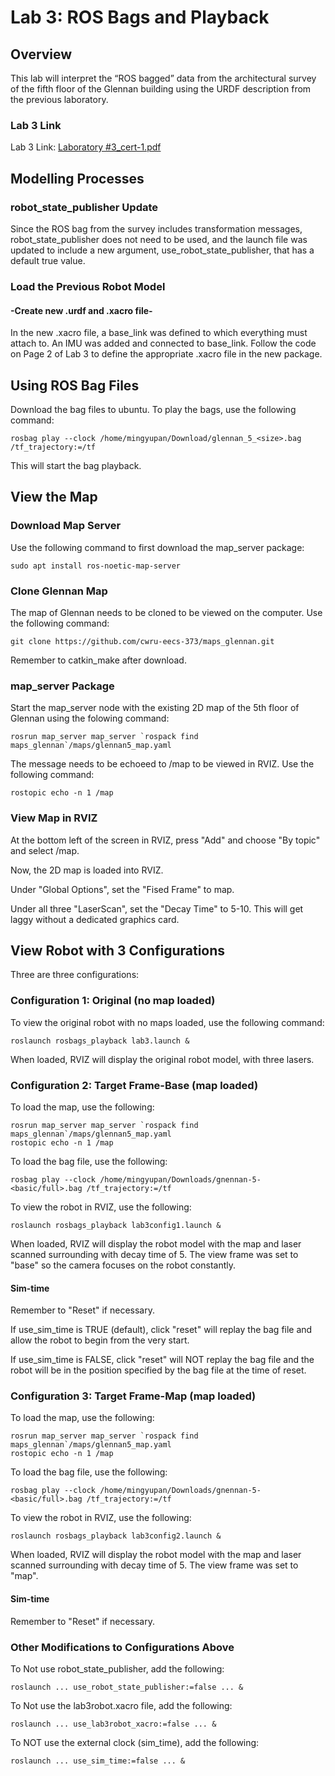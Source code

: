 # Lab 3: ROS Bags and Playback

## Overview

This lab will interpret the “ROS bagged” data from the architectural survey of the fifth floor of the Glennan building using the URDF description from the previous laboratory.

### Lab 3 Link

Lab 3 Link: [Laboratory #3_cert-1.pdf](https://canvas.case.edu/courses/38747/assignments/509272)

## Modelling Processes

### robot_state_publisher Update

Since the ROS bag from the survey includes transformation messages, robot_state_publisher does not need to be used, and the launch file was updated to include a new argument, use_robot_state_publisher, that has a default true value.

### Load the Previous Robot Model

#### -Create new .urdf and .xacro file-

In the new .xacro file, a base_link was defined to which everything must attach to. An IMU was added and connected to base_link. Follow the code on Page 2 of Lab 3 to define the appropriate .xacro file in the new package.

## Using ROS Bag Files

Download the bag files to ubuntu. To play the bags, use the following command:

	rosbag play --clock /home/mingyupan/Download/glennan_5_<size>.bag /tf_trajectory:=/tf

This will start the bag playback.

## View the Map

### Download Map Server

Use the following command to first download the map_server package:

	sudo apt install ros-noetic-map-server

### Clone Glennan Map

The map of Glennan needs to be cloned to be viewed on the computer. Use the following command:

	git clone https://github.com/cwru-eecs-373/maps_glennan.git

Remember to catkin_make after download.

### map_server Package

Start the map_server node with the existing 2D map of the 5th floor of Glennan using the folowing command:

	rosrun map_server map_server `rospack find maps_glennan`/maps/glennan5_map.yaml

The message needs to be echoeed to /map to be viewed in RVIZ. Use the following command:

	rostopic echo -n 1 /map

### View Map in RVIZ

At the bottom left of the screen in RVIZ, press "Add" and choose "By topic" and select /map.

Now, the 2D map is loaded into  RVIZ. 

Under "Global Options", set the "Fised Frame" to map.

Under all three "LaserScan", set the "Decay Time" to 5-10. This will get laggy without a dedicated graphics card.

## View Robot with 3 Configurations

Three are three configurations:

### Configuration 1: Original (no map loaded)

To view the original robot with no maps loaded, use the following command:

	roslaunch rosbags_playback lab3.launch &
	
When loaded, RVIZ will display the original robot model, with three lasers.

### Configuration 2: Target Frame-Base (map loaded)

To load the map, use the following:

	rosrun map_server map_server `rospack find maps_glennan`/maps/glennan5_map.yaml
	rostopic echo -n 1 /map

To load the bag file, use the following:

	rosbag play --clock /home/mingyupan/Downloads/gnennan-5-<basic/full>.bag /tf_trajectory:=/tf
	
To view the robot in RVIZ, use the following:

	roslaunch rosbags_playback lab3config1.launch &
	
When loaded, RVIZ will display the robot model with the map and laser scanned surrounding with decay time of 5. The view frame was set to "base" so the camera focuses on the robot constantly. 

#### Sim-time

Remember to "Reset" if necessary. 

If use_sim_time is TRUE (default), click "reset" will replay the bag file and allow the robot to begin from the very start.

If use_sim_time is FALSE, click "reset" will NOT replay the bag file and the robot will be in the position specified by the bag file at the time of reset.

### Configuration 3: Target Frame-Map (map loaded)

To load the map, use the following:

	rosrun map_server map_server `rospack find maps_glennan`/maps/glennan5_map.yaml
	rostopic echo -n 1 /map
	
To load the bag file, use the following:

	rosbag play --clock /home/mingyupan/Downloads/gnennan-5-<basic/full>.bag /tf_trajectory:=/tf
	
To view the robot in RVIZ, use the following:

	roslaunch rosbags_playback lab3config2.launch &
	
When loaded, RVIZ will display the robot model with the map and laser scanned surrounding with decay time of 5. The view frame was set to "map". 

#### Sim-time

Remember to "Reset" if necessary. 

### Other Modifications to Configurations Above

To Not use robot_state_publisher, add the following:

	roslaunch ... use_robot_state_publisher:=false ... &
	
To Not use the lab3robot.xacro file, add the following:

	roslaunch ... use_lab3robot_xacro:=false ... &

To NOT use the external clock (sim_time), add the following:

	roslaunch ... use_sim_time:=false ... &
